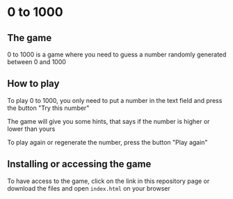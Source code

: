 # 0 to 1000

## The game

0 to 1000 is a game where you need to guess a number randomly generated between 0 and 1000

## How to play

To play 0 to 1000, you only need to put a number in the text field and press the button "Try this number"

The game will give you some hints, that says if the number is higher or lower than yours

To play again or regenerate the number, press the button "Play again"

## Installing or accessing the game

To have access to the game, click on the link in this repository page or download the files and open `index.html` on your browser
